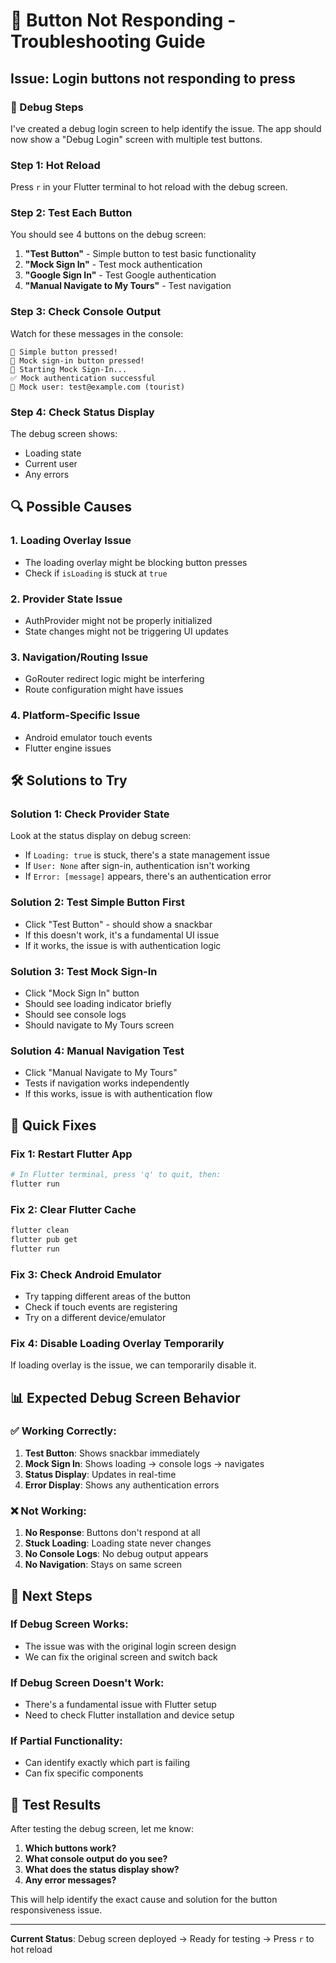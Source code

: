 # 🔘 Button Not Responding - Troubleshooting Guide

## Issue: Login buttons not responding to press

### 🧪 Debug Steps

I've created a debug login screen to help identify the issue. The app should now show a "Debug Login" screen with multiple test buttons.

### Step 1: Hot Reload
Press `r` in your Flutter terminal to hot reload with the debug screen.

### Step 2: Test Each Button
You should see 4 buttons on the debug screen:

1. **"Test Button"** - Simple button to test basic functionality
2. **"Mock Sign In"** - Test mock authentication
3. **"Google Sign In"** - Test Google authentication  
4. **"Manual Navigate to My Tours"** - Test navigation

### Step 3: Check Console Output
Watch for these messages in the console:

```
🔘 Simple button pressed!
🔘 Mock sign-in button pressed!
🔐 Starting Mock Sign-In...
✅ Mock authentication successful
👤 Mock user: test@example.com (tourist)
```

### Step 4: Check Status Display
The debug screen shows:
- Loading state
- Current user
- Any errors

## 🔍 Possible Causes

### 1. Loading Overlay Issue
- The loading overlay might be blocking button presses
- Check if `isLoading` is stuck at `true`

### 2. Provider State Issue
- AuthProvider might not be properly initialized
- State changes might not be triggering UI updates

### 3. Navigation/Routing Issue
- GoRouter redirect logic might be interfering
- Route configuration might have issues

### 4. Platform-Specific Issue
- Android emulator touch events
- Flutter engine issues

## 🛠️ Solutions to Try

### Solution 1: Check Provider State
Look at the status display on debug screen:
- If `Loading: true` is stuck, there's a state management issue
- If `User: None` after sign-in, authentication isn't working
- If `Error: [message]` appears, there's an authentication error

### Solution 2: Test Simple Button First
- Click "Test Button" - should show a snackbar
- If this doesn't work, it's a fundamental UI issue
- If it works, the issue is with authentication logic

### Solution 3: Test Mock Sign-In
- Click "Mock Sign In" button
- Should see loading indicator briefly
- Should see console logs
- Should navigate to My Tours screen

### Solution 4: Manual Navigation Test
- Click "Manual Navigate to My Tours"
- Tests if navigation works independently
- If this works, issue is with authentication flow

## 🔧 Quick Fixes

### Fix 1: Restart Flutter App
```bash
# In Flutter terminal, press 'q' to quit, then:
flutter run
```

### Fix 2: Clear Flutter Cache
```bash
flutter clean
flutter pub get
flutter run
```

### Fix 3: Check Android Emulator
- Try tapping different areas of the button
- Check if touch events are registering
- Try on a different device/emulator

### Fix 4: Disable Loading Overlay Temporarily
If loading overlay is the issue, we can temporarily disable it.

## 📊 Expected Debug Screen Behavior

### ✅ Working Correctly:
1. **Test Button**: Shows snackbar immediately
2. **Mock Sign In**: Shows loading → console logs → navigates
3. **Status Display**: Updates in real-time
4. **Error Display**: Shows any authentication errors

### ❌ Not Working:
1. **No Response**: Buttons don't respond at all
2. **Stuck Loading**: Loading state never changes
3. **No Console Logs**: No debug output appears
4. **No Navigation**: Stays on same screen

## 🚀 Next Steps

### If Debug Screen Works:
- The issue was with the original login screen design
- We can fix the original screen and switch back

### If Debug Screen Doesn't Work:
- There's a fundamental issue with Flutter setup
- Need to check Flutter installation and device setup

### If Partial Functionality:
- Can identify exactly which part is failing
- Can fix specific components

## 📱 Test Results

After testing the debug screen, let me know:

1. **Which buttons work?**
2. **What console output do you see?**
3. **What does the status display show?**
4. **Any error messages?**

This will help identify the exact cause and solution for the button responsiveness issue.

---

**Current Status**: Debug screen deployed → Ready for testing → Press `r` to hot reload